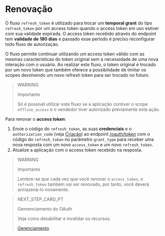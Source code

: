 # Renovação
 
O fluxo `refresh_token` é utilizado para trocar um **temporal grant** do tipo `refresh_token` por um access token quando o access token em uso estiver com sua validade expirada. O access token recebido através do endpoint tem **validade de 180 dias** e passado esse período é preciso reconfigurar todo fluxo de autorização.
 
O fluxo permite continuar utilizando um access token válido com as mesmas características do token original sem a necessidade de uma nova interação com o usuário. Ao realizar este fluxo, o token original é trocado por um novo token que também oferece a possibilidade de limitar os scopes devolvendo um novo refresh token para ser trocado no futuro.
 
> WARNING
>
> Importante
>
> Só é possível utilizar este fluxo se a aplicação contiver o scope `offline_access` e o vendedor tiver autorizado previamente esta ação.
 
Para renovar o **access token**:
 
1. Envie o código do `refresh_token`, as suas **credenciais** e o `authorization_code` (veja [Criação](https://www.mercadopago[FAKER][URL][DOMAIN]/developers/pt/guides/resources/dashboard/creation)) ao endpoint [/oauth/token](https://www.mercadopago[FAKER][URL][DOMAIN]/developers/pt/reference/oauth/_oauth_token/post) com o código do `refresh_token` no parâmetro `grant_type` para receber uma nova resposta com um novo `access_token` e um novo `refresh_token`.
2. Atualize a aplicação com o access token recebido na resposta.
 
> WARNING
>
> Importante
>
> Lembre-se que cada vez que você renovar o `access_token`, o `refresh_token` também vai ser renovado, por tanto, você deverá armazená-lo novamente.
 
> NEXT_STEP_CARD_PT
>
> Genrenciamento do OAuth
>
> Veja como desabilitar e invalidar os recursos.
>
> [Gerenciamento](https://www.mercadopago[FAKER][URL][DOMAIN]/developers/pt/guides/resources/dashboard/management)